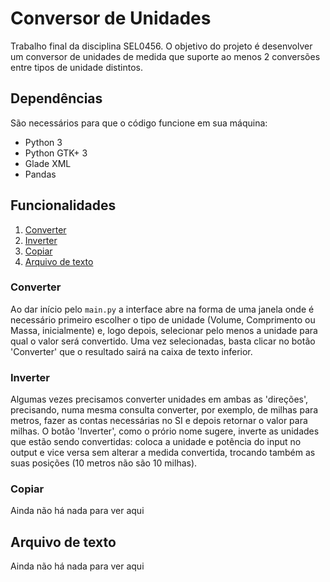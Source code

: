 # Conversor de Unidades
Trabalho final da disciplina SEL0456.
O objetivo do projeto é desenvolver um conversor de unidades de medida que suporte ao menos 2 conversões entre tipos de unidade distintos.

## Dependências
São necessários para que o código funcione em sua máquina:
- Python 3
- Python GTK+ 3
- Glade XML
- Pandas

## Funcionalidades
1. [Converter](#converter)
2. [Inverter](#inverter)
2. [Copiar](#copiar)
3. [Arquivo de texto](#texto)

### <a id = "converter"></a>Converter
Ao dar início pelo `main.py` a interface abre na forma de uma janela onde é necessário primeiro escolher o tipo de unidade (Volume, Comprimento ou Massa, inicialmente) e, logo depois, selecionar pelo menos a unidade para qual o valor será convertido. Uma vez selecionadas, basta clicar no botão 'Converter' que o resultado sairá na caixa de texto inferior. 

### <a id = "inverter"></a>Inverter
Algumas vezes precisamos converter unidades em ambas as 'direções', precisando, numa mesma consulta converter, por exemplo, de milhas para metros, fazer as contas necessárias no SI e depois retornar o valor para milhas.
O botão 'Inverter', como o prório nome sugere, inverte as unidades que estão sendo convertidas: coloca a unidade e potência do input no output e vice versa sem alterar a medida convertida, trocando também as suas posições (10 metros não são 10 milhas).

### <a id = "copiar"></a>Copiar
Ainda não há nada para ver aqui

## <a id = "texto"></a>Arquivo de texto
Ainda não há nada para ver aqui